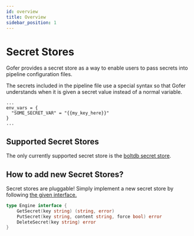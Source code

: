 ```yaml
---
id: overview
title: Overview
sidebar_position: 1
---
```


# Secret Stores

Gofer provides a secret store as a way to enable users to pass secrets into pipeline configuration
files.

The secrets included in the pipeline file use a special syntax so that Gofer understands when it is given a secret value instead of a normal variable.

```hcl
...
env_vars = {
  "SOME_SECRET_VAR" = "{{my_key_here}}"
}
...
```

## Supported Secret Stores

The only currently supported secret store is the [boltdb secret store](bolt/overview).

## How to add new Secret Stores?

Secret stores are pluggable! Simply implement a new secret store by following [the given interface.](https://github.com/clintjedwards/gofer/blob/main/internal/secretStore/secretStore.go#L23)

```go
type Engine interface {
	GetSecret(key string) (string, error)
	PutSecret(key string, content string, force bool) error
	DeleteSecret(key string) error
}
```
